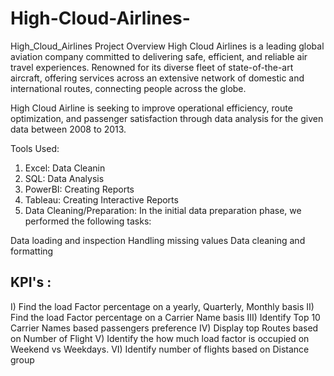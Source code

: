 # High-Cloud-Airlines-

High_Cloud_Airlines
Project Overview
High Cloud Airlines is a leading global aviation company committed to delivering safe, efficient, and reliable air travel experiences. Renowned for its diverse fleet of state-of-the-art aircraft, offering services across an extensive network of domestic and international routes, connecting people across the globe.

High Cloud Airline is seeking to improve operational efficiency, route optimization, and passenger satisfaction through data analysis for the given data between 2008 to 2013.

Tools Used:
1) Excel: Data Cleanin
2) SQL: Data Analysis
3) PowerBI: Creating Reports
4) Tableau: Creating Interactive Reports
5) Data Cleaning/Preparation:
In the initial data preparation phase, we performed the following tasks:

Data loading and inspection
Handling missing values
Data cleaning and formatting

## KPI's :
I) Find the load Factor percentage on a yearly, Quarterly, Monthly basis
II) Find the load Factor percentage on a Carrier Name basis
III) Identify Top 10 Carrier Names based passengers preference
IV) Display top Routes based on Number of Flight
V) Identify the how much load factor is occupied on Weekend vs Weekdays.
VI) Identify number of flights based on Distance group





